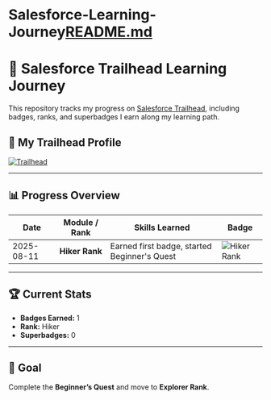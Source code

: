 # Salesforce-Learning-Journey[README.md](https://github.com/user-attachments/files/21715976/README.md)
# 🚀 Salesforce Trailhead Learning Journey

This repository tracks my progress on [Salesforce Trailhead](https://trailhead.salesforce.com/), including badges, ranks, and superbadges I earn along my learning path.

## 🧭 My Trailhead Profile
[![Trailhead](https://img.shields.io/badge/Trailhead-View%20Profile-blue?logo=salesforce)](YOUR_TRAILHEAD_PROFILE_URL)

---

## 📊 Progress Overview
| Date       | Module / Rank  | Skills Learned                  | Badge |
|------------|----------------|----------------------------------|-------|
| 2025-08-11 | **Hiker Rank** | Earned first badge, started Beginner's Quest | ![Hiker Rank](badges/hiker-rank.png) |

---

## 🏆 Current Stats
- **Badges Earned:** 1  
- **Rank:** Hiker  
- **Superbadges:** 0  

---

## 📅 Goal
Complete the **Beginner’s Quest** and move to **Explorer Rank**.
